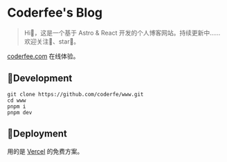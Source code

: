 # Coderfee's Blog

> Hi🤝，这是一个基于 Astro & React 开发的个人博客网站。持续更新中……欢迎关注👀、star🌟。

[coderfee.com](https://coderfee.com) 在线体验。

## 🔨Development

```shell
git clone https://github.com/coderfe/www.git
cd www
pnpm i
pnpm dev
```

## 🚀Deployment

用的是 [Vercel](https://vercel.com/docs) 的免费方案。
